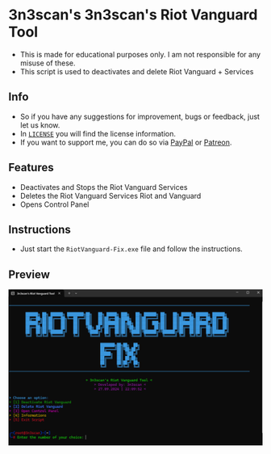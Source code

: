 # 3n3scan's 3n3scan's Riot Vanguard Tool
- This is made for educational purposes only. I am not responsible for any misuse of these.
- This script is used to deactivates and delete Riot Vanguard + Services

## Info
- So if you have any suggestions for improvement, bugs or feedback, just let us know.
- In [`LICENSE`](https://github.com/3n3scan/RiotVanguard-Fix/blob/main/LICENSE) you will find the license information.
- If you want to support me, you can do so via [PayPal](https://paypal.me/enescaneryalcin) or [Patreon](https://www.patreon.com/3n3scan).

## Features
+ Deactivates and Stops the Riot Vanguard Services
+ Deletes the Riot Vanguard Services Riot and Vanguard
+ Opens Control Panel

## Instructions
- Just start the `RiotVanguard-Fix.exe` file and follow the instructions.

## Preview

<p align="center">
  <a href="https://3n3scan.github.io" target="_blank">
    <img src="https://raw.githubusercontent.com/3n3scan/RiotVanguard-Fix/main/source/images/preview.png" alt="3n3scan's Github Profile" title="3n3scan's Github Profile">
  </a>
</p>
